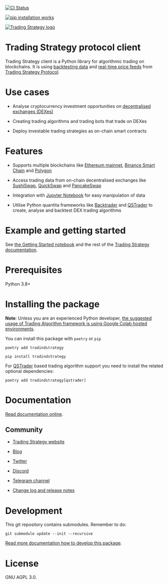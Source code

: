 [![CI Status](https://github.com/tradingstrategy-ai/client/actions/workflows/python-app.yml/badge.svg)](https://github.com/tradingstrategy-ai/client/actions/workflows/python-app.yml)

[![pip installation works](https://github.com/tradingstrategy-ai/client/actions/workflows/pip-install.yml/badge.svg)](https://github.com/tradingstrategy-ai/client/actions/workflows/pip-install.yml)

[![Trading Strategy logo](https://hv4gxzchk24cqfezebn3ujjz6oy2kbtztv5vghn6kpbkjc3vg4rq.arweave.net/n8pMe2r9Wv3oQsPk4Swie55CZLgXWuExDsBOtczNdCY)](https://tradingstrategy.ai)

# Trading Strategy protocol client

Trading Strategy client is a Python library for algorithmic trading on blockchains. 
It is using [backtesting data](https://tradingstrategy.ai/trading-view/backtesting) and [real-time price feeds](https://tradingstrategy.ai/trading-view)
from [Trading Strategy Protocol](https://tradingstrategy.ai/). 

# Use cases

* Analyse cryptocurrency investment opportunities on [decentralised exchanges (DEXes)](https://tradingstrategy.ai/trading-view/exchanges)

* Creating trading algorithms and trading bots that trade on DEXes

* Deploy investable trading strategies as on-chain smart contracts

# Features

* Supports multiple blockchains like [Ethereum mainnet](https://tradingstrategy.ai/trading-view/ethereum), [Binance Smart Chain](https://tradingstrategy.ai/trading-view/binance) and [Polygon](https://tradingstrategy.ai/trading-view/polygon)

* Access trading data from on-chain decentralised exchanges like [SushiSwap](https://tradingstrategy.ai/trading-view/ethereum/sushiswap), [QuickSwap](https://tradingstrategy.ai/trading-view/polygon/quickswap) and [PancakeSwap](https://tradingstrategy.ai/trading-view/binance/pancakeswap-v2)

* Integration with [Jupyter Notebook](https://jupyter.org/) for easy manipulation of data 

* Utilise Python quantita frameworks like [Backtrader](https://github.com/tradingstrategy-ai/backtrader) and [QSTrader](https://github.com/tradingstrategy-ai/qstrader) to create, analyse and backtest DEX trading algorithms 

# Example and getting started 

See [the Getting Started notebook](https://tradingstrategy.ai/docs/programming/examples/getting-started.html) and the rest of the [Trading Strategy documentation](https://tradingstrategy.ai/docs/).

# Prerequisites

Python 3.8+

# Installing the package

**Note**: Unless you are an experienced Python developer, [the suggested usage of Trading Algorithm framework is using Google Colab hosted environments](https://tradingstrategy.ai/docs/programming/examples/getting-started.html).

You can install this package with `poetry` or `pip`

```shell
poetry add tradindstrategy
```


```shell
pip install tradindstrategy 
```

For [QSTrader](https://pypi.org/project/trading-strategy-qstrader/>) based trading algorithm support you need to install the related optional dependencies:

```shell
poetry add tradindstrategy[qstrader]
```

# Documentation

[Read documentation online](https://tradingstrategy.ai/docs/).

Community
---------

* [Trading Strategy website](https://tradingstrategy.ai)

* [Blog](https://tradingstrategy.ai/blog)

* [Twitter](https://twitter.com/TradingProtocol)

* [Discord](https://tradingstrategy.ai/community#discord) 

* [Telegram channel](https://twitter.com/TradingProtocol)

* [Change log and release notes](https://github.com/tradingstrategy-ai/client/blob/master/CHANGELOG.md)


# Development

This git repository contains submodules. Remember to do:

```shell
git submodule update --init --recursive  
```

[Read more documentation how to develop this package](https://tradingstrategy.ai/docs/programming/development.html).

# License

GNU AGPL 3.0. 
